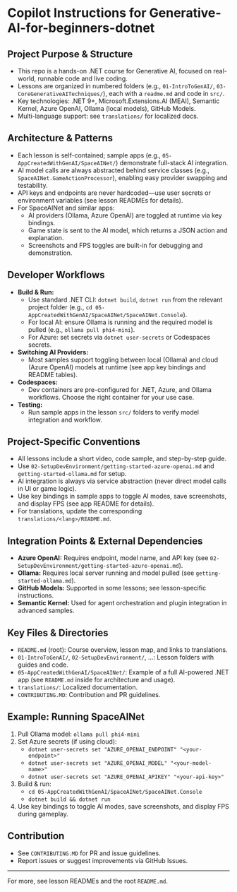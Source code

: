 
# Copilot Instructions for Generative-AI-for-beginners-dotnet

## Project Purpose & Structure
- This repo is a hands-on .NET course for Generative AI, focused on real-world, runnable code and live coding.
- Lessons are organized in numbered folders (e.g., `01-IntroToGenAI/`, `03-CoreGenerativeAITechniques/`), each with a `readme.md` and code in `src/`.
- Key technologies: .NET 9+, Microsoft.Extensions.AI (MEAI), Semantic Kernel, Azure OpenAI, Ollama (local models), GitHub Models.
- Multi-language support: see `translations/` for localized docs.

## Architecture & Patterns
- Each lesson is self-contained; sample apps (e.g., `05-AppCreatedWithGenAI/SpaceAINet/`) demonstrate full-stack AI integration.
- AI model calls are always abstracted behind service classes (e.g., `SpaceAINet.GameActionProcessor`), enabling easy provider swapping and testability.
- API keys and endpoints are never hardcoded—use user secrets or environment variables (see lesson READMEs for details).
- For SpaceAINet and similar apps:
  - AI providers (Ollama, Azure OpenAI) are toggled at runtime via key bindings.
  - Game state is sent to the AI model, which returns a JSON action and explanation.
  - Screenshots and FPS toggles are built-in for debugging and demonstration.

## Developer Workflows
- **Build & Run:**
  - Use standard .NET CLI: `dotnet build`, `dotnet run` from the relevant project folder (e.g., `cd 05-AppCreatedWithGenAI/SpaceAINet/SpaceAINet.Console`).
  - For local AI: ensure Ollama is running and the required model is pulled (e.g., `ollama pull phi4-mini`).
  - For Azure: set secrets via `dotnet user-secrets` or Codespaces secrets.
- **Switching AI Providers:**
  - Most samples support toggling between local (Ollama) and cloud (Azure OpenAI) models at runtime (see app key bindings and README tables).
- **Codespaces:**
  - Dev containers are pre-configured for .NET, Azure, and Ollama workflows. Choose the right container for your use case.
- **Testing:**
  - Run sample apps in the lesson `src/` folders to verify model integration and workflow.

## Project-Specific Conventions
- All lessons include a short video, code sample, and step-by-step guide.
- Use `02-SetupDevEnvironment/getting-started-azure-openai.md` and `getting-started-ollama.md` for setup.
- AI integration is always via service abstraction (never direct model calls in UI or game logic).
- Use key bindings in sample apps to toggle AI modes, save screenshots, and display FPS (see app README for details).
- For translations, update the corresponding `translations/<lang>/README.md`.

## Integration Points & External Dependencies
- **Azure OpenAI:** Requires endpoint, model name, and API key (see `02-SetupDevEnvironment/getting-started-azure-openai.md`).
- **Ollama:** Requires local server running and model pulled (see `getting-started-ollama.md`).
- **GitHub Models:** Supported in some lessons; see lesson-specific instructions.
- **Semantic Kernel:** Used for agent orchestration and plugin integration in advanced samples.

## Key Files & Directories
- `README.md` (root): Course overview, lesson map, and links to translations.
- `01-IntroToGenAI/`, `02-SetupDevEnvironment/`, ...: Lesson folders with guides and code.
- `05-AppCreatedWithGenAI/SpaceAINet/`: Example of a full AI-powered .NET app (see `README.md` inside for architecture and usage).
- `translations/`: Localized documentation.
- `CONTRIBUTING.MD`: Contribution and PR guidelines.

## Example: Running SpaceAINet
1. Pull Ollama model: `ollama pull phi4-mini`
2. Set Azure secrets (if using cloud):
   - `dotnet user-secrets set "AZURE_OPENAI_ENDPOINT" "<your-endpoint>"`
   - `dotnet user-secrets set "AZURE_OPENAI_MODEL" "<your-model-name>"`
   - `dotnet user-secrets set "AZURE_OPENAI_APIKEY" "<your-api-key>"`
3. Build & run:
   - `cd 05-AppCreatedWithGenAI/SpaceAINet/SpaceAINet.Console`
   - `dotnet build && dotnet run`
4. Use key bindings to toggle AI modes, save screenshots, and display FPS during gameplay.

## Contribution
- See `CONTRIBUTING.MD` for PR and issue guidelines.
- Report issues or suggest improvements via GitHub Issues.

---
For more, see lesson READMEs and the root `README.md`.
